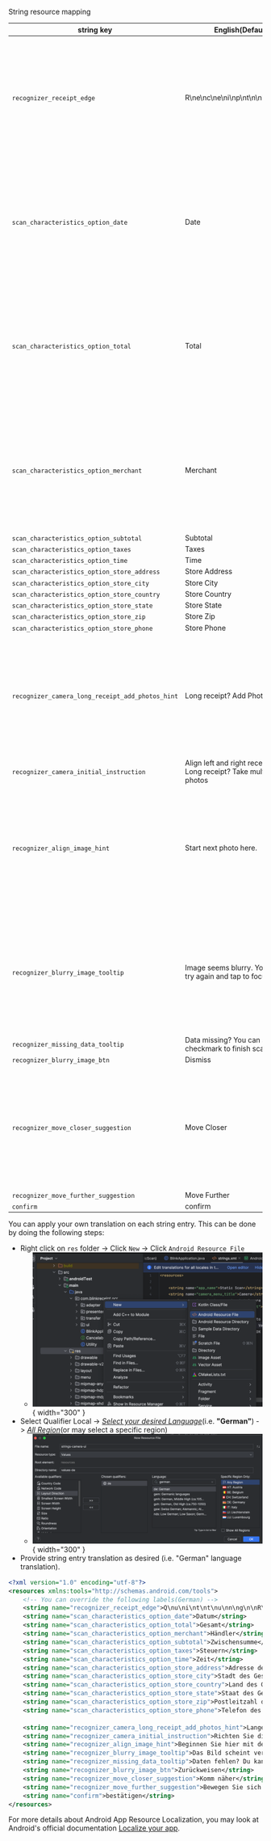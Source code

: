 String resource mapping

| string key                                         | English(Default)                                                          | Preview                                                                          
|----------------------------------------------------|---------------------------------------------------------------------------|----------------------------------------------------------------------------------|
| `recognizer_receipt_edge`                          | R\ne\nc\ne\ni\np\nt\n\nE\nd\ng\ne                                         | ![](./mkdocs/images/override_labels_blinkreceipt_camera_ui_3.png){ width="300" } |
| `scan_characteristics_option_date`                 | Date                                                                      | ![](./mkdocs/images/override_labels_blinkreceipt_camera_ui_3.png){ width="300" } |
| `scan_characteristics_option_total`                | Total                                                                     | ![](./mkdocs/images/override_labels_blinkreceipt_camera_ui_3.png){ width="300" } |
| `scan_characteristics_option_merchant`             | Merchant                                                                  | ![](./mkdocs/images/override_labels_blinkreceipt_camera_ui_3.png){ width="300" } |
| `scan_characteristics_option_subtotal`             | Subtotal                                                                  |                                                                                  |
| `scan_characteristics_option_taxes`                | Taxes                                                                  |                                                                                  |
| `scan_characteristics_option_time`                 | Time                                                                  |                                                                                  |
| `scan_characteristics_option_store_address`        | Store Address                                                                  |                                                                                  |
| `scan_characteristics_option_store_city`           | Store City                                                                  |                                                                                  |
| `scan_characteristics_option_store_country`        | Store Country                                                                  |                                                                                  |
| `scan_characteristics_option_store_state`          | Store State                                                                  |                                                                                  |
| `scan_characteristics_option_store_zip`            | Store Zip                                                                  |                                                                                  |
| `scan_characteristics_option_store_phone`          | Store Phone                                                                  |                                                                                  |
| `recognizer_camera_long_receipt_add_photos_hint`   | Long receipt? Add Photos.                                                 | ![](./mkdocs/images/override_labels_blinkreceipt_camera_ui_4.png){ width="300" } |
| `recognizer_camera_initial_instruction`            | Align left and right receipt edge.<br/>Long receipt? Take multiple photos |                                                                                  |
| `recognizer_align_image_hint`                      | Start next photo here.                                                    | ![](./mkdocs/images/override_labels_blinkreceipt_camera_ui_6.png){ width="300" } |
| `recognizer_blurry_image_tooltip`                  | Image seems blurry. You can<br/>try again and tap to focus.               | ![](./mkdocs/images/override_labels_blinkreceipt_camera_ui_3.png){ width="300" } |
| `recognizer_missing_data_tooltip`                  | Data missing? You can still hit<br/>checkmark to finish scan              |                                                                                  |
| `recognizer_blurry_image_btn`                      | Dismiss                                                                   |                                                                                  |
| `recognizer_move_closer_suggestion`                | Move Closer                                                               | ![](./mkdocs/images/override_labels_blinkreceipt_camera_ui_5.png){ width="300" } |
| `recognizer_move_further_suggestion`               | Move Further                                                              |                                                                                  |
| `confirm`                                          | confirm                                                                   |                                                                                  |


You can apply your own translation on each string entry. This can be done by doing the following steps:

- Right click on `res` folder -> Click `New` -> Click `Android Resource File`
    - ![](./mkdocs/images/override_labels_blinkreceipt_camera_ui_1.png){ width="300" }
- Select Qualifier Local -> <i><u>Select your desired Language</i></u>(i.e. <b>"German"</b>) -> <i><u>All Region</i></u>(or may select a specific region)
    - ![](./mkdocs/images/override_labels_blinkreceipt_camera_ui_2.png){ width="300" }
- Provide string entry translation as desired (i.e. "German" language translation).
```xml
<?xml version="1.0" encoding="utf-8"?>
<resources xmlns:tools="http://schemas.android.com/tools">
    <!-- You can override the following labels(German) -->
    <string name="recognizer_receipt_edge">Q\nu\ni\nt\nt\nu\nn\ng\n\nR\na\nn\nd</string>
    <string name="scan_characteristics_option_date">Datum</string>
    <string name="scan_characteristics_option_total">Gesamt</string>
    <string name="scan_characteristics_option_merchant">Händler</string>
    <string name="scan_characteristics_option_subtotal">Zwischensumme</string>
    <string name="scan_characteristics_option_taxes">Steuern</string>
    <string name="scan_characteristics_option_time">Zeit</string>
    <string name="scan_characteristics_option_store_address">Adresse des Geschäfts</string>
    <string name="scan_characteristics_option_store_city">Stadt des Geschäft</string>
    <string name="scan_characteristics_option_store_country">Land des Geschäfts</string>
    <string name="scan_characteristics_option_store_state">Staat des Geschäfts</string>
    <string name="scan_characteristics_option_store_zip">Postleitzahl des Geschäfts</string>
    <string name="scan_characteristics_option_store_phone">Telefon des Geschäfts</string>
  
    <string name="recognizer_camera_long_receipt_add_photos_hint">Lange Quittung? Fotos hinzufügen.</string>
    <string name="recognizer_camera_initial_instruction">Richten Sie die linke und rechte Bonkante aus.\nLange Quittung? Machen Sie mehrere Fotos</string>
    <string name="recognizer_align_image_hint">Beginnen Sie hier mit dem nächsten Foto.</string>
    <string name="recognizer_blurry_image_tooltip">Das Bild scheint verschwommen zu sein. Du kannst\nVersuchen Sie es erneut und tippen Sie, um zu fokussieren.</string>
    <string name="recognizer_missing_data_tooltip">Daten fehlen? Du kannst immer noch zuschlagen\nMarkieren Sie das Häkchen, um den Scanvorgang abzuschließen</string>
    <string name="recognizer_blurry_image_btn">Zurückweisen</string>
    <string name="recognizer_move_closer_suggestion">Komm näher</string>
    <string name="recognizer_move_further_suggestion">Bewegen Sie sich weiter</string>
    <string name="confirm">bestätigen</string>
</resources>
```


For more details about Android App Resource Localization, you may look at Android's official documentation [Localize your app](https://developer.android.com/guide/topics/resources/localization).
